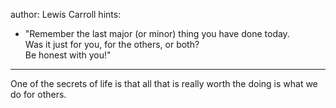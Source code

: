 author: Lewis Carroll
hints:
  - "Remember the last major (or minor) thing you have done today. \
    Was it just for you, for the others, or both? \
    Be honest with you!"

---
One of the secrets of life
is that all that is really worth the doing
is what we do for others.
